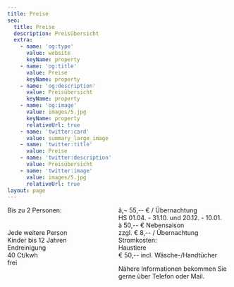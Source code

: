 ```yaml
---
title: Preise
seo:
  title: Preise
  description: Preisübersicht
  extra:
    - name: 'og:type'
      value: website
      keyName: property
    - name: 'og:title'
      value: Preise
      keyName: property
    - name: 'og:description'
      value: Preisübersicht
      keyName: property
    - name: 'og:image'
      value: images/5.jpg
      keyName: property
      relativeUrl: true
    - name: 'twitter:card'
      value: summary_large_image
    - name: 'twitter:title'
      value: Preise
    - name: 'twitter:description'
      value: Preisübersicht
    - name: 'twitter:image'
      value: images/5.jpg
      relativeUrl: true
layout: page
---
```

<div style="display: grid; grid-template-columns: 1fr 1fr;">
<span>Bis zu 2 Personen:</span>
<span>â‚¬ 55,-- € / Übernachtung</span>
<span>&nbsp;</span>
<span>HS 01.04. - 31.10. und 20.12. - 10.01.</span>
<span>&nbsp;</span>
<span>à 50,-- € Nebensaison</span>
<span>Jede weitere Person</span>
<span>zzgl. € 8,-- / Übernachtung</span>
<span>Kinder bis 12 Jahren </span>
<span>Stromkosten:</span>
<span>Endreinigung</span>
<span>Haustiere</span>
<span>40 Ct/kwh</span>
<span>€ 50,-- incl. Wäsche-/Handtücher</span>
<span>frei</span>
<p>Nähere Informationen bekommen Sie gerne über Telefon oder Mail.</p>
